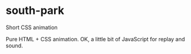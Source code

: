 # south-park
Short CSS animation

Pure HTML + CSS animation. OK, a little bit of JavaScript for replay and sound.
